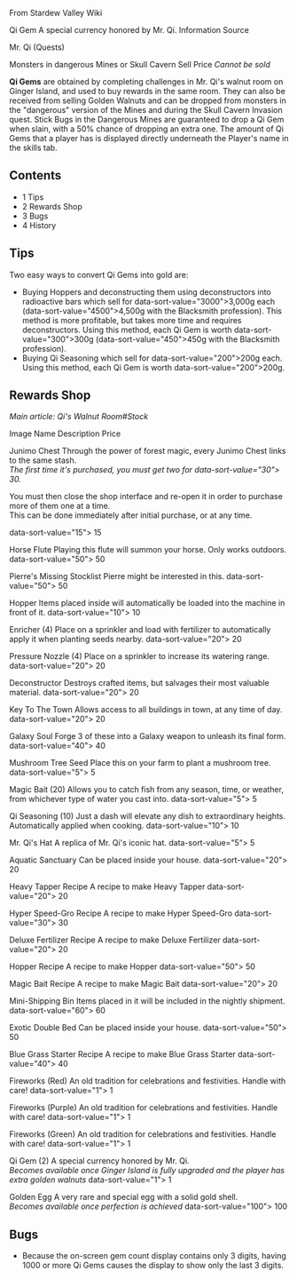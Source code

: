 From Stardew Valley Wiki

Qi Gem A special currency honored by Mr. Qi. Information Source

Mr. Qi (Quests)

Monsters in dangerous Mines or Skull Cavern Sell Price *Cannot be sold*

**Qi Gems** are obtained by completing challenges in Mr. Qi's walnut room on Ginger Island, and used to buy rewards in the same room. They can also be received from selling Golden Walnuts and can be dropped from monsters in the "dangerous" version of the Mines and during the Skull Cavern Invasion quest. Stick Bugs in the Dangerous Mines are guaranteed to drop a Qi Gem when slain, with a 50% chance of dropping an extra one. The amount of Qi Gems that a player has is displayed directly underneath the Player's name in the skills tab.

## Contents

- 1 Tips
- 2 Rewards Shop
- 3 Bugs
- 4 History

## Tips

Two easy ways to convert Qi Gems into gold are:

- Buying Hoppers and deconstructing them using deconstructors into radioactive bars which sell for data-sort-value="3000"&gt;3,000g each (data-sort-value="4500"&gt;4,500g with the Blacksmith profession). This method is more profitable, but takes more time and requires deconstructors. Using this method, each Qi Gem is worth data-sort-value="300"&gt;300g (data-sort-value="450"&gt;450g with the Blacksmith profession).
- Buying Qi Seasoning which sell for data-sort-value="200"&gt;200g each. Using this method, each Qi Gem is worth data-sort-value="200"&gt;200g.

## Rewards Shop

*Main article: Qi's Walnut Room#Stock*

Image Name Description Price

Junimo Chest Through the power of forest magic, every Junimo Chest links to the same stash.  
*The first time it's purchased, you must get two for data-sort-value="30"&gt; 30.*

You must then close the shop interface and re-open it in order to purchase more of them one at a time.  
This can be done immediately after initial purchase, or at any time.

data-sort-value="15"&gt; 15

Horse Flute Playing this flute will summon your horse. Only works outdoors. data-sort-value="50"&gt; 50

Pierre's Missing Stocklist Pierre might be interested in this. data-sort-value="50"&gt; 50

Hopper Items placed inside will automatically be loaded into the machine in front of it. data-sort-value="10"&gt; 10

Enricher (4) Place on a sprinkler and load with fertilizer to automatically apply it when planting seeds nearby. data-sort-value="20"&gt; 20

Pressure Nozzle (4) Place on a sprinkler to increase its watering range. data-sort-value="20"&gt; 20

Deconstructor Destroys crafted items, but salvages their most valuable material. data-sort-value="20"&gt; 20

Key To The Town Allows access to all buildings in town, at any time of day. data-sort-value="20"&gt; 20

Galaxy Soul Forge 3 of these into a Galaxy weapon to unleash its final form. data-sort-value="40"&gt; 40

Mushroom Tree Seed Place this on your farm to plant a mushroom tree. data-sort-value="5"&gt; 5

Magic Bait (20) Allows you to catch fish from any season, time, or weather, from whichever type of water you cast into. data-sort-value="5"&gt; 5

Qi Seasoning (10) Just a dash will elevate any dish to extraordinary heights. Automatically applied when cooking. data-sort-value="10"&gt; 10

Mr. Qi's Hat A replica of Mr. Qi's iconic hat. data-sort-value="5"&gt; 5

Aquatic Sanctuary Can be placed inside your house. data-sort-value="20"&gt; 20

Heavy Tapper Recipe A recipe to make Heavy Tapper data-sort-value="20"&gt; 20

Hyper Speed-Gro Recipe A recipe to make Hyper Speed-Gro data-sort-value="30"&gt; 30

Deluxe Fertilizer Recipe A recipe to make Deluxe Fertilizer data-sort-value="20"&gt; 20

Hopper Recipe A recipe to make Hopper data-sort-value="50"&gt; 50

Magic Bait Recipe A recipe to make Magic Bait data-sort-value="20"&gt; 20

Mini-Shipping Bin Items placed in it will be included in the nightly shipment. data-sort-value="60"&gt; 60

Exotic Double Bed Can be placed inside your house. data-sort-value="50"&gt; 50

Blue Grass Starter Recipe A recipe to make Blue Grass Starter data-sort-value="40"&gt; 40

Fireworks (Red) An old tradition for celebrations and festivities. Handle with care! data-sort-value="1"&gt; 1

Fireworks (Purple) An old tradition for celebrations and festivities. Handle with care! data-sort-value="1"&gt; 1

Fireworks (Green) An old tradition for celebrations and festivities. Handle with care! data-sort-value="1"&gt; 1

Qi Gem (2) A special currency honored by Mr. Qi.  
*Becomes available once Ginger Island is fully upgraded and the player has extra golden walnuts* data-sort-value="1"&gt; 1

Golden Egg A very rare and special egg with a solid gold shell.  
*Becomes available once perfection is achieved* data-sort-value="100"&gt; 100

## Bugs

- Because the on-screen gem count display contains only 3 digits, having 1000 or more Qi Gems causes the display to show only the last 3 digits.